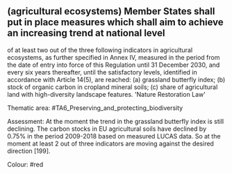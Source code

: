 ## (agricultural ecosystems) Member States shall put in place measures which shall aim to achieve an increasing trend at national level
of at least two out of the three following indicators in agricultural ecosystems, as further specified in Annex IV, measured in the period from the date of entry into force of this Regulation until 31 December 2030, and every six years thereafter, until the satisfactory levels, identified in accordance with Article 14(5), are reached: (a) grassland butterfly index; (b) stock of organic carbon in cropland mineral soils; (c) share of agricultural land with high-diversity landscape features. 'Nature Restoration Law'

Thematic area: #TA6_Preserving_and_protecting_biodiversity

Assessment: At the moment the trend in the grassland butterfly index is still declining. The carbon stocks in EU agricultural soils have declined by 0.75% in the period 2009-2018 based on measured LUCAS data. So at the moment at least 2 out of three indicators are moving against the desired direction [199].

Colour: #red